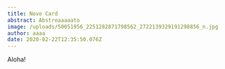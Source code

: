 ```yaml
---
title: Novo Card
abstract: Abstreaaaaato
image: /uploads/50051956_2251282871798562_2722139329191298856_n.jpg
author: aaaa
date: 2020-02-22T12:35:50.076Z
---
```

Aloha!
